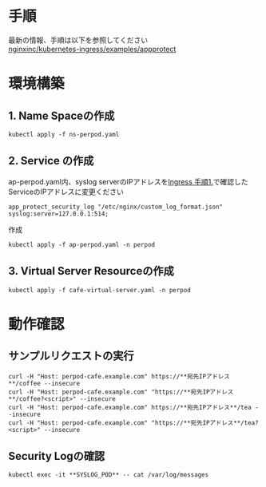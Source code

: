 # 手順
最新の情報、手順は以下を参照してください   
[nginxinc/kubernetes-ingress/examples/appprotect](https://github.com/nginxinc/kubernetes-ingress/tree/master/examples/appprotect)

# 環境構築
## 1. Name Spaceの作成
```
kubectl apply -f ns-perpod.yaml
```
## 2. Service の作成
ap-perpod.yaml内、syslog serverのIPアドレスを[Ingress 手順1.](https://github.com/hiropo20/nginx-nap-container-deployment-sample/tree/master/ingress#1-syslog-server%E3%81%AEdeploy)で確認したServiceのIPアドレスに変更ください
```
app_protect_security_log "/etc/nginx/custom_log_format.json" syslog:server=127.0.0.1:514;
```
作成
```
kubectl apply -f ap-perpod.yaml -n perpod
```
## 3. Virtual Server Resourceの作成
```
kubectl apply -f cafe-virtual-server.yaml -n perpod
```


# 動作確認
## サンプルリクエストの実行
```
curl -H "Host: perpod-cafe.example.com" https://**宛先IPアドレス**/coffee --insecure
curl -H "Host: perpod-cafe.example.com" "https://**宛先IPアドレス**/coffee?<script>" --insecure
curl -H "Host: perpod-cafe.example.com" https://**宛先IPアドレス**/tea --insecure
curl -H "Host: perpod-cafe.example.com" "https://**宛先IPアドレス**/tea?<script>" --insecure
```
## Security Logの確認
```
kubectl exec -it **SYSLOG_POD** -- cat /var/log/messages
```
